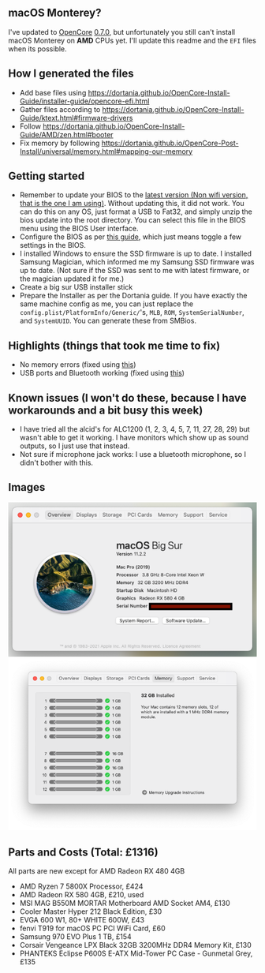 ## macOS Monterey?

I've updated to [OpenCore](https://github.com/acidanthera/OpenCorePkg) [0.7.0](https://github.com/acidanthera/OpenCorePkg/releases/tag/0.7.0), but unfortunately you still can't install macOS Monterey on **AMD** CPUs yet. I'll update this readme and the `EFI` files when its possible.

## How I generated the files

- Add base files using https://dortania.github.io/OpenCore-Install-Guide/installer-guide/opencore-efi.html
- Gather files according to https://dortania.github.io/OpenCore-Install-Guide/ktext.html#firmware-drivers
- Follow https://dortania.github.io/OpenCore-Install-Guide/AMD/zen.html#booter
- Fix memory by following https://dortania.github.io/OpenCore-Post-Install/universal/memory.html#mapping-our-memory

## Getting started

- Remember to update your BIOS to the [latest version (Non wifi version, that is the one I am using)](https://www.msi.com/Motherboard/support/MAG-B550M-MORTAR). Without updating this, it did not work. You can do this on any OS, just format a USB to Fat32, and simply unzip the bios update into the root directory. You can select this file in the BIOS menu using the BIOS User interface.
- Configure the BIOS as per [this guide](https://dortania.github.io/OpenCore-Install-Guide/AMD/zen.html#amd-bios-settings), which just means toggle a few settings in the BIOS.
- I installed Windows to ensure the SSD firmware is up to date. I installed Samsung Magician, which informed me my Samsung SSD firmware was up to date. (Not sure if the SSD was sent to me with latest firmware, or the magician updated it for me.)
- Create a big sur USB installer stick
- Prepare the Installer as per the Dortania guide. If you have exactly the same machine config as me, you can just replace the `config.plist/PlatformInfo/Generic/`'s, `MLB`, `ROM`, `SystemSerialNumber`, and `SystemUUID`. You can generate these from SMBios. 

## Highlights (things that took me time to fix)
- No memory errors (fixed using [this](https://dortania.github.io/OpenCore-Post-Install/universal/memory.html#fixing-macpro7-1-memory-errors))
- USB ports and Bluetooth working (fixed using [this](https://dortania.github.io/OpenCore-Post-Install/usb/manual/manual.html))

## Known issues (I won't do these, because I have workarounds and a bit busy this week)
- I have tried all the alcid's for ALC1200 (1, 2, 3, 4, 5, 7, 11, 27, 28, 29)  but wasn't able to get it working. I have monitors which show up as sound outputs, so I just use that instead. 
- Not sure if microphone jack works: I use a bluetooth microphone, so I didn't bother with this. 

## Images
![Overview on macOS](./images/Mac.png)
![Memory layout](./images/layout.png)

## Parts and Costs (Total: £1316)
All parts are new except for AMD Radeon RX 480 4GB
- AMD Ryzen 7 5800X Processor, £424
- AMD Radeon RX 580 4GB, £210, used
- MSI MAG B550M MORTAR Motherboard AMD Socket AM4, £130
- Cooler Master Hyper 212 Black Edition, £30
- EVGA 600 W1, 80+ WHITE 600W, £43
- fenvi T919 for macOS PC PCI WiFi Card, £60
- Samsung 970 EVO Plus 1 TB, £154
- Corsair Vengeance LPX Black 32GB 3200MHz DDR4 Memory Kit, £130
- PHANTEKS Eclipse P600S E-ATX Mid-Tower PC Case - Gunmetal Grey, £135
